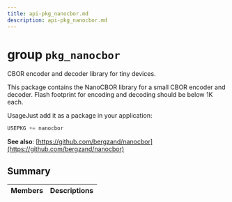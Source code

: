 ```yaml
---
title: api-pkg_nanocbor.md
description: api-pkg_nanocbor.md
---
```

# group `pkg_nanocbor` 

CBOR encoder and decoder library for tiny devices.

This package contains the NanoCBOR library for a small CBOR encoder and decoder. Flash footprint for encoding and decoding should be below 1K each.

UsageJust add it as a package in your application:

```cpp
USEPKG += nanocbor
```

**See also**: [https://github.com/bergzand/nanocbor](https://github.com/bergzand/nanocbor)

## Summary

 Members                        | Descriptions                                
--------------------------------|---------------------------------------------

